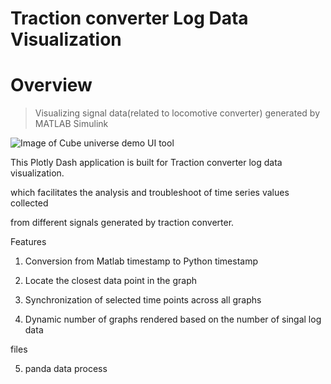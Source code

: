 # **Traction converter Log Data Visualization**

# Overview
> Visualizing signal data(related to locomotive converter) generated by MATLAB Simulink

![Image of Cube universe demo](screenshots/Demo.gif)
UI tool


This Plotly Dash application is built for Traction converter log data visualization. 

which facilitates the analysis and troubleshoot of time series values collected 

from different signals generated by traction converter. 


Features

1. Conversion from Matlab timestamp to Python timestamp

2. Locate the closest data point in the graph 

3. Synchronization of selected time points across all graphs 

4. Dynamic number of graphs rendered based on the number of singal log data

files 

5. panda data process

